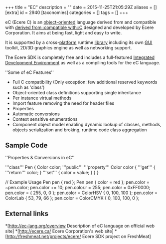 +++
title = "EC"
description = ""
date = 2015-11-25T21:05:29Z
aliases = []
[extra]
id = 2940
[taxonomies]
categories = []
tags = []
+++

eC (Ecere C) is an [object-oriented](https://rosettacode.org/wiki/object-oriented) language derived from and compatible with [derived from::compatible with::C](https://rosettacode.org/wiki/derived_from::compatible_with::C) designed and developed by Ecere Corporation. It aims at being fast, light and easy to write.

It is supported by a cross-[platform](https://rosettacode.org/wiki/platform) runtime [library](https://rosettacode.org/wiki/Ecere) including its own [GUI](https://rosettacode.org/wiki/GUI) toolkit, 2D/3D graphics engine as well as networking support.

The Ecere SDK is completely free and includes a full-featured [Integrated Development Environment](https://rosettacode.org/wiki/Ecere_IDE) as well as a compiling tools for the eC language.

''Some of eC Features''

* Full C compatibility (Only exception: few additional reserved keywords such as 'class')
* Object-oriented class definitions supporting single inheritance
* Per instance virtual methods
* Import feature removing the need for header files
* Properties
* Automatic conversions
* Context sensitive enumerations
* Component object model enabling dynamic lookup of classes, methods, objects serialization and broking, runtime code class aggregation

## Sample Code
''Properties & Conversions in eC''

 '''class''' Pen
 {
    Color color;
    '''public''' '''property''' Color color
    {
       '''get''' { '''return''' color; }
       '''set''' { color = value; }
    }
 }

 // Example Usage
 Pen pen { red };
 Pen pen { color = red };
 pen.color = ~pen.color;
 pen.color += 10;
 pen.color.r = 255;
 pen.color = 0xFF0000;
 pen.color = { 255, 0, 0 };
 pen.color = ColorHSV { 0, 100, 100 };
 pen.color = ColorLab { 53, 79, 66 };
 pen.color = ColorCMYK { 0, 100, 100, 0 };

## External links
*[http://ec-lang.org/overview Description of eC language on official web site]
*[http://ecere.ca/ Ecere Corporation's web site]
*[http://freshmeat.net/projects/ecere/ Ecere SDK project on FreshMeat]

